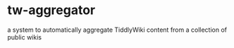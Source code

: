 tw-aggregator
=============

a system to automatically aggregate TiddlyWiki content from a collection of public wikis
